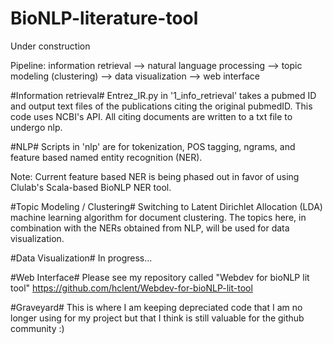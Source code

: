 # BioNLP-literature-tool

Under construction 

Pipeline: information retrieval --> natural language processing --> topic modeling (clustering) --> data visualization --> web interface 

#Information retrieval#
Entrez_IR.py in '1_info_retrieval' takes a pubmed ID and output text files of the publications citing the original pubmedID. This code uses NCBI's API. All citing documents are written to a txt file to undergo nlp.

#NLP#
Scripts in 'nlp' are for tokenization, POS tagging, ngrams, and feature based named entity recognition (NER). 

Note: Current feature based NER is being phased out in favor of using Clulab's Scala-based BioNLP NER tool.


#Topic Modeling / Clustering#
Switching to Latent Dirichlet Allocation (LDA) machine learning algorithm for document clustering. The topics here, in combination with the NERs obtained from NLP, will be used for data visualization.

#Data Visualization#
In progress... 

#Web Interface#
Please see my repository called "Webdev for bioNLP lit tool"
https://github.com/hclent/Webdev-for-bioNLP-lit-tool

#Graveyard#
This is where I am keeping depreciated code that I am no longer using for my project but that I think is still valuable for the github community :) 

